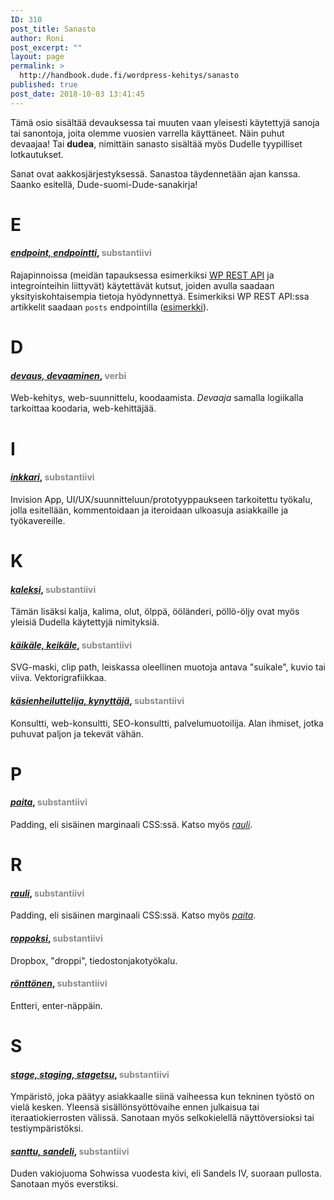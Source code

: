 ```yaml
---
ID: 310
post_title: Sanasto
author: Roni
post_excerpt: ""
layout: page
permalink: >
  http://handbook.dude.fi/wordpress-kehitys/sanasto
published: true
post_date: 2018-10-03 13:41:45
---
```

Tämä osio sisältää devauksessa tai muuten vaan yleisesti käytettyjä sanoja tai sanontoja, joita olemme vuosien varrella käyttäneet. Näin puhut devaajaa! Tai <b>dudea</b>, nimittäin sanasto sisältää myös Dudelle tyypilliset lotkautukset.

Sanat ovat aakkosjärjestyksessä. Sanastoa täydennetään ajan kanssa. Saanko esitellä, Dude-suomi-Dude-sanakirja!

<h1 id="#e">E</h1>

<h4><i><a href="#endpoint" id="endpoint" class="text-anchor">endpoint, endpointti</a></i>, <span style="font-size: 14px;opacity: .5">substantiivi</span></h4>

Rajapinnoissa (meidän tapauksessa esimerkiksi <a href="https://developer.wordpress.org/rest-api/">WP REST API</a> ja integrointeihin liittyvät) käytettävät kutsut, joiden avulla saadaan yksityiskohtaisempia tietoja hyödynnettyä. Esimerkiksi WP REST API:ssa artikkelit saadaan <code>posts</code> endpointilla (<a href="https://developer.wordpress.org/rest-api/reference/posts/#example-request">esimerkki</a>).

<h1 id="#d">D</h1>

<h4><i><a href="#devaus" id="devaus" class="text-anchor">devaus, devaaminen</a></i>, <span style="font-size: 14px;opacity: .5">verbi</span></h4>

Web-kehitys, web-suunnittelu, koodaamista. <i>Devaaja</i> samalla logiikalla tarkoittaa koodaria, web-kehittäjää.

<h1 id="#i">I</h1>

<h4><i><a href="#inkkari" id="inkkari" class="text-anchor">inkkari</a></i>, <span style="font-size: 14px;opacity: .5">substantiivi</span></h4>

Invision App, UI/UX/suunnitteluun/prototyyppaukseen tarkoitettu työkalu, jolla esitellään, kommentoidaan ja iteroidaan ulkoasuja asiakkaille ja työkavereille.

<h1 id="#k">K</h1>

<h4><i><a href="#kaleksi" id="kaleksi" class="text-anchor">kaleksi</a></i>, <span style="font-size: 14px;opacity: .5">substantiivi</span></h4>

Tämän lisäksi kalja, kalima, olut, ölppä, ööländeri, pöllö-öljy ovat myös yleisiä Dudella käytettyjä nimityksiä.

<h4><i><a href="#käikäle" id="käikäle" class="text-anchor">käikäle, keikäle</a></i>, <span style="font-size: 14px;opacity: .5">substantiivi</span></h4>

SVG-maski, clip path, leiskassa oleellinen muotoja antava "suikale", kuvio tai viiva. Vektorigrafiikkaa.

<h4><i><a href="#käsienheiluttelija" id="käsienheiluttelija" class="text-anchor">käsienheiluttelija, kynyttäjä</a></i>, <span style="font-size: 14px;opacity: .5">substantiivi</span></h4>

Konsultti, web-konsultti, SEO-konsultti, palvelumuotoilija. Alan ihmiset, jotka puhuvat paljon ja tekevät vähän.

<h1 id="#p">P</h1>

<h4><i><a href="#paita" id="paita" class="text-anchor">paita</a></i>, <span style="font-size: 14px;opacity: .5">substantiivi</span></h4>

Padding, eli sisäinen marginaali CSS:ssä. Katso myös <a href="#rauli"><i>rauli</i></a>.

<h1 id="#r">R</h1>

<h4><i><a href="#rauli" id="rauli" class="text-anchor">rauli</a></i>, <span style="font-size: 14px;opacity: .5">substantiivi</span></h4>

Padding, eli sisäinen marginaali CSS:ssä. Katso myös <a href="#paita"><i>paita</i></a>.

<h4><i><a href="#roppoksi" id="roppoksi" class="text-anchor">roppoksi</a></i>, <span style="font-size: 14px;opacity: .5">substantiivi</span></h4>

Dropbox, "droppi", tiedostonjakotyökalu.

<h4><i><a href="#rönttönen" id="rönttönen" class="text-anchor">rönttönen</a></i>, <span style="font-size: 14px;opacity: .5">substantiivi</span></h4>

Entteri, enter-näppäin.

<h1 id="#s">S</h1>

<h4><i><a href="#stage" id="stage" class="text-anchor">stage, staging, stagetsu</a></i>, <span style="font-size: 14px;opacity: .5">substantiivi</span></h4>

Ympäristö, joka päätyy asiakkaalle siinä vaiheessa kun tekninen työstö on vielä kesken. Yleensä sisällönsyöttövaihe ennen julkaisua tai iteraatiokierrosten välissä. Sanotaan myös selkokielellä näyttöversioksi tai testiympäristöksi.

<h4><i><a href="#santtu" id="santtu" class="text-anchor">santtu, sandeli</a></i>, <span style="font-size: 14px;opacity: .5">substantiivi</span></h4>

Duden vakiojuoma Sohwissa vuodesta kivi, eli Sandels IV, suoraan pullosta. Sanotaan myös everstiksi.